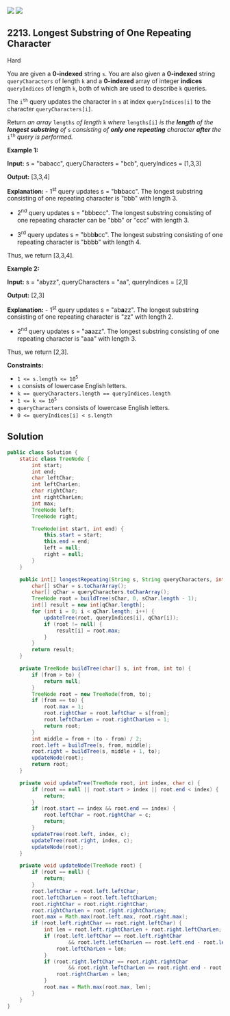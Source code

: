 [![](https://img.shields.io/github/stars/javadev/LeetCode-in-Java?label=Stars&style=flat-square)](https://github.com/javadev/LeetCode-in-Java)
[![](https://img.shields.io/github/forks/javadev/LeetCode-in-Java?label=Fork%20me%20on%20GitHub%20&style=flat-square)](https://github.com/javadev/LeetCode-in-Java/fork)

## 2213\. Longest Substring of One Repeating Character

Hard

You are given a **0-indexed** string `s`. You are also given a **0-indexed** string `queryCharacters` of length `k` and a **0-indexed** array of integer **indices** `queryIndices` of length `k`, both of which are used to describe `k` queries.

The <code>i<sup>th</sup></code> query updates the character in `s` at index `queryIndices[i]` to the character `queryCharacters[i]`.

Return _an array_ `lengths` _of length_ `k` _where_ `lengths[i]` _is the **length** of the **longest substring** of_ `s` _consisting of **only one repeating** character **after** the_ <code>i<sup>th</sup></code> _query_ _is performed._

**Example 1:**

**Input:** s = "babacc", queryCharacters = "bcb", queryIndices = [1,3,3]

**Output:** [3,3,4]

**Explanation:** - 1<sup>st</sup> query updates s = "b**b**bacc". The longest substring consisting of one repeating character is "bbb" with length 3. 

- 2<sup>nd</sup> query updates s = "bbb**c**cc". The longest substring consisting of one repeating character can be "bbb" or "ccc" with length 3. 

- 3<sup>rd</sup> query updates s = "bbb**b**cc". The longest substring consisting of one repeating character is "bbbb" with length 4. 
  
Thus, we return [3,3,4].

**Example 2:**

**Input:** s = "abyzz", queryCharacters = "aa", queryIndices = [2,1]

**Output:** [2,3]

**Explanation:** - 1<sup>st</sup> query updates s = "ab**a**zz". The longest substring consisting of one repeating character is "zz" with length 2. 

- 2<sup>nd</sup> query updates s = "a**a**azz". The longest substring consisting of one repeating character is "aaa" with length 3. 
  
Thus, we return [2,3].

**Constraints:**

*   <code>1 <= s.length <= 10<sup>5</sup></code>
*   `s` consists of lowercase English letters.
*   `k == queryCharacters.length == queryIndices.length`
*   <code>1 <= k <= 10<sup>5</sup></code>
*   `queryCharacters` consists of lowercase English letters.
*   `0 <= queryIndices[i] < s.length`

## Solution

```java
public class Solution {
    static class TreeNode {
        int start;
        int end;
        char leftChar;
        int leftCharLen;
        char rightChar;
        int rightCharLen;
        int max;
        TreeNode left;
        TreeNode right;

        TreeNode(int start, int end) {
            this.start = start;
            this.end = end;
            left = null;
            right = null;
        }
    }

    public int[] longestRepeating(String s, String queryCharacters, int[] queryIndices) {
        char[] sChar = s.toCharArray();
        char[] qChar = queryCharacters.toCharArray();
        TreeNode root = buildTree(sChar, 0, sChar.length - 1);
        int[] result = new int[qChar.length];
        for (int i = 0; i < qChar.length; i++) {
            updateTree(root, queryIndices[i], qChar[i]);
            if (root != null) {
                result[i] = root.max;
            }
        }
        return result;
    }

    private TreeNode buildTree(char[] s, int from, int to) {
        if (from > to) {
            return null;
        }
        TreeNode root = new TreeNode(from, to);
        if (from == to) {
            root.max = 1;
            root.rightChar = root.leftChar = s[from];
            root.leftCharLen = root.rightCharLen = 1;
            return root;
        }
        int middle = from + (to - from) / 2;
        root.left = buildTree(s, from, middle);
        root.right = buildTree(s, middle + 1, to);
        updateNode(root);
        return root;
    }

    private void updateTree(TreeNode root, int index, char c) {
        if (root == null || root.start > index || root.end < index) {
            return;
        }
        if (root.start == index && root.end == index) {
            root.leftChar = root.rightChar = c;
            return;
        }
        updateTree(root.left, index, c);
        updateTree(root.right, index, c);
        updateNode(root);
    }

    private void updateNode(TreeNode root) {
        if (root == null) {
            return;
        }
        root.leftChar = root.left.leftChar;
        root.leftCharLen = root.left.leftCharLen;
        root.rightChar = root.right.rightChar;
        root.rightCharLen = root.right.rightCharLen;
        root.max = Math.max(root.left.max, root.right.max);
        if (root.left.rightChar == root.right.leftChar) {
            int len = root.left.rightCharLen + root.right.leftCharLen;
            if (root.left.leftChar == root.left.rightChar
                    && root.left.leftCharLen == root.left.end - root.left.start + 1) {
                root.leftCharLen = len;
            }
            if (root.right.leftChar == root.right.rightChar
                    && root.right.leftCharLen == root.right.end - root.right.start + 1) {
                root.rightCharLen = len;
            }
            root.max = Math.max(root.max, len);
        }
    }
}
```